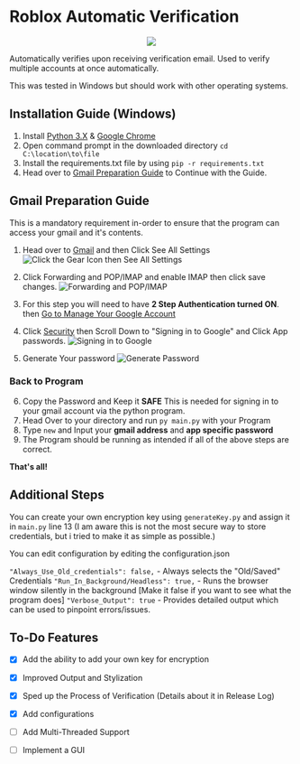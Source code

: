 
# Roblox Automatic Verification
<p align="center">
  <img src="https://cdn.discordapp.com/attachments/567688006341885953/1054375086750191626/WindowsTerminal_lOtkHWM8ft.gif" />
</p>

Automatically verifies upon receiving verification email. Used to verify multiple accounts at once automatically.

This was tested in Windows but should work with other operating systems.

## Installation Guide (Windows)

1. Install [Python 3.X](https://www.python.org/downloads/) & [Google Chrome](https://www.google.com/chrome/)
2. Open command prompt in the downloaded directory ``cd C:\location\to\file``
3. Install the requirements.txt file by using ```pip -r requirements.txt```
4. Head over to [Gmail Preparation Guide](https://github.com/mirs002/Roblox-Automatic-Verification#gmail-preparation-guide) to Continue with the Guide.
## Gmail Preparation Guide

This is a mandatory requirement in-order to ensure that the program can access your gmail and it's contents.

1. Head over to [Gmail](https://mail.google.com) and then Click See All Settings
![Click the Gear Icon then See All Settings](https://cdn.discordapp.com/attachments/567688006341885953/1054017230255431781/firefox_byX6VXcR6A.png)
2. Click Forwarding and POP/IMAP and enable IMAP then click save changes.
![Forwarding and POP/IMAP](https://cdn.discordapp.com/attachments/567688006341885953/1054017631201525915/firefox_Iuxz0AfqE3.png)
3. For this step you will need to have **2 Step Authentication turned ON**.
then [Go to Manage Your Google Account](https://myaccount.google.com/)

4. Click [Security](https://myaccount.google.com/security) then Scroll Down to "Signing in to Google" and Click App passwords.
![Signing in to Google](https://cdn.discordapp.com/attachments/567688006341885953/1054026989847183431/firefox_rWeyzGOpRC.png)
5. Generate Your password
![Generate Password](https://cdn.discordapp.com/attachments/567688006341885953/1054028635176189972/firefox_jzWTkYTUW9.png)
### Back to Program
6. Copy the Password and Keep it **SAFE** This is needed for signing in to your gmail account via the python program.
7. Head Over to your directory and run ``py main.py`` with your Program
8. Type ``new`` and Input your **gmail address** and **app specific password**
9. The Program should be running as intended if all of the above steps are correct.

**That's all!**

## Additional Steps
You can create your own encryption key using ``generateKey.py`` and assign it in ``main.py`` line 13
(I am aware this is not the most secure way to store credentials, but i tried to make it as simple as possible.)

You can edit configuration by editing the configuration.json  

```"Always_Use_Old_credentials": false,``` - Always selects the "Old/Saved" Credentials
```"Run_In_Background/Headless": true,```  - Runs the browser window silently in the background [Make it false if you want to see what the program does] 
```"Verbose_Output": true```               - Provides detailed output which can be used to pinpoint errors/issues.

## To-Do Features
- [x]  Add the ability to add your own key for encryption
- [x]  Improved Output and Stylization
- [x]  Sped up the Process of Verification (Details about it in Release Log)
- [x]  Add configurations
- [ ]  Add Multi-Threaded Support
- [ ]  Implement a GUI



